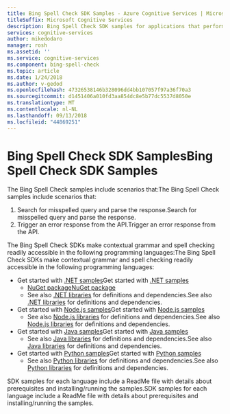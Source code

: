 ```yaml
---
title: Bing Spell Check SDK Samples - Azure Cognitive Services | Microsoft Docs
titleSuffix: Microsoft Cognitive Services
description: Bing Spell Check SDK samples for applications that perform contextual grammar and spell checking.
services: cognitive-services
author: mikedodaro
manager: rosh
ms.assetid: ''
ms.service: cognitive-services
ms.component: bing-spell-check
ms.topic: article
ms.date: 1/24/2018
ms.author: v-gedod
ms.openlocfilehash: 47326538146b328096dd4bb107057f97a36f70a3
ms.sourcegitcommit: d1451406a010fd3aa854dc8e5b77dc5537d8050e
ms.translationtype: MT
ms.contentlocale: nl-NL
ms.lasthandoff: 09/13/2018
ms.locfileid: "44869251"
---
```

# <a name="bing-spell-check-sdk-samples"></a><span data-ttu-id="90893-103">Bing Spell Check SDK Samples</span><span class="sxs-lookup"><span data-stu-id="90893-103">Bing Spell Check SDK Samples</span></span>
<span data-ttu-id="90893-104">The Bing Spell Check samples include scenarios that:</span><span class="sxs-lookup"><span data-stu-id="90893-104">The Bing Spell Check samples include scenarios that:</span></span>
1. <span data-ttu-id="90893-105">Search for misspelled query and parse the response.</span><span class="sxs-lookup"><span data-stu-id="90893-105">Search for misspelled query and parse the response.</span></span>
2. <span data-ttu-id="90893-106">Trigger an error response from the API.</span><span class="sxs-lookup"><span data-stu-id="90893-106">Trigger an error response from the API.</span></span>

<span data-ttu-id="90893-107">The Bing Spell Check SDKs make contextual grammar and spell checking readily accessible in the following programming languages:</span><span class="sxs-lookup"><span data-stu-id="90893-107">The Bing Spell Check SDKs make contextual grammar and spell checking readily accessible in the following programming languages:</span></span>
* <span data-ttu-id="90893-108">Get started with [.NET samples](https://github.com/Azure-Samples/cognitive-services-dotnet-sdk-samples/tree/master/BingSearchv7)</span><span class="sxs-lookup"><span data-stu-id="90893-108">Get started with [.NET samples](https://github.com/Azure-Samples/cognitive-services-dotnet-sdk-samples/tree/master/BingSearchv7)</span></span> 
    * [<span data-ttu-id="90893-109">NuGet package</span><span class="sxs-lookup"><span data-stu-id="90893-109">NuGet package</span></span>](https://www.nuget.org/packages/Microsoft.Azure.CognitiveServices.SpellCheck/1.2.0)
    * <span data-ttu-id="90893-110">See also [.NET libraries](https://github.com/Azure/azure-sdk-for-net/tree/psSdkJson6/src/SDKs/CognitiveServices/dataPlane/Language/SpellCheck) for definitions and dependencies.</span><span class="sxs-lookup"><span data-stu-id="90893-110">See also [.NET libraries](https://github.com/Azure/azure-sdk-for-net/tree/psSdkJson6/src/SDKs/CognitiveServices/dataPlane/Language/SpellCheck) for definitions and dependencies.</span></span>
* <span data-ttu-id="90893-111">Get started with [Node.js samples](https://github.com/Azure-Samples/cognitive-services-node-sdk-samples)</span><span class="sxs-lookup"><span data-stu-id="90893-111">Get started with [Node.js samples](https://github.com/Azure-Samples/cognitive-services-node-sdk-samples)</span></span> 
    * <span data-ttu-id="90893-112">See also [Node.js libraries](https://github.com/Azure/azure-sdk-for-node/tree/master/lib/services/spellCheck) for definitions and dependencies.</span><span class="sxs-lookup"><span data-stu-id="90893-112">See also [Node.js libraries](https://github.com/Azure/azure-sdk-for-node/tree/master/lib/services/spellCheck) for definitions and dependencies.</span></span>
* <span data-ttu-id="90893-113">Get started with [Java samples](https://github.com/Azure-Samples/cognitive-services-java-sdk-samples)</span><span class="sxs-lookup"><span data-stu-id="90893-113">Get started with [Java samples](https://github.com/Azure-Samples/cognitive-services-java-sdk-samples)</span></span> 
    * <span data-ttu-id="90893-114">See also [Java libraries](https://github.com/Azure/azure-sdk-for-java/tree/master/cognitiveservices/azure-spellcheck) for definitions and dependencies.</span><span class="sxs-lookup"><span data-stu-id="90893-114">See also [Java libraries](https://github.com/Azure/azure-sdk-for-java/tree/master/cognitiveservices/azure-spellcheck) for definitions and dependencies.</span></span>
* <span data-ttu-id="90893-115">Get started with [Python samples](https://github.com/Azure-Samples/cognitive-services-python-sdk-samples)</span><span class="sxs-lookup"><span data-stu-id="90893-115">Get started with [Python samples](https://github.com/Azure-Samples/cognitive-services-python-sdk-samples)</span></span> 
    * <span data-ttu-id="90893-116">See also [Python libraries](https://github.com/Azure/azure-sdk-for-python/tree/master/azure-cognitiveservices-language-spellcheck) for definitions and dependencies.</span><span class="sxs-lookup"><span data-stu-id="90893-116">See also [Python libraries](https://github.com/Azure/azure-sdk-for-python/tree/master/azure-cognitiveservices-language-spellcheck) for definitions and dependencies.</span></span>

<span data-ttu-id="90893-117">SDK samples for each language include a ReadMe file with details about prerequisites and installing/running the samples.</span><span class="sxs-lookup"><span data-stu-id="90893-117">SDK samples for each language include a ReadMe file with details about prerequisites and installing/running the samples.</span></span>